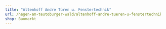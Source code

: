 ```yaml
---
title: "Altenhoff Andre Türen u. Fenstertechnik"
url: /hagen-am-teutoburger-wald/altenhoff-andre-tueren-u-fenstertechnik/
shop: Baumarkt
---
```

